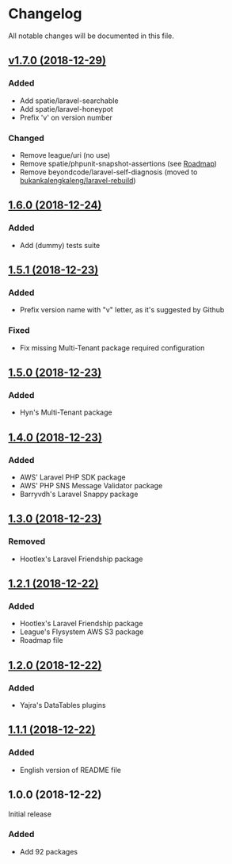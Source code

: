 # Changelog

All notable changes will be documented in this file.

## [v1.7.0 (2018-12-29)](https://github.com/bukankalengkaleng/laravel-packages/compare/1.6.0...v1.7.0)

### Added

- Add spatie/laravel-searchable
- Add spatie/laravel-honeypot
- Prefix 'v' on version number

### Changed

- Remove league/uri (no use)
- Remove spatie/phpunit-snapshot-assertions (see [Roadmap](https://github.com/bukankalengkaleng/laravel-packages/blob/master/ROADMAP.md))
- Remove beyondcode/laravel-self-diagnosis (moved to [bukankalengkaleng/laravel-rebuild](https://github.com/bukankalengkaleng/laravel-rebuild))

## [1.6.0 (2018-12-24)](https://github.com/bukankalengkaleng/laravel-packages/compare/1.5.1...1.6.0)

### Added

- Add (dummy) tests suite

## [1.5.1 (2018-12-23)](https://github.com/bukankalengkaleng/laravel-packages/compare/1.5.0...1.5.1)

### Added

- Prefix version name with "v" letter, as it's suggested by Github

### Fixed

- Fix missing Multi-Tenant package required configuration

## [1.5.0 (2018-12-23)](https://github.com/bukankalengkaleng/laravel-packages/compare/1.4.0...1.5.0)

### Added

- Hyn's Multi-Tenant package

## [1.4.0 (2018-12-23)](https://github.com/bukankalengkaleng/laravel-packages/compare/1.3.0...1.4.0)

### Added

- AWS' Laravel PHP SDK package
- AWS' PHP SNS Message Validator package
- Barryvdh's Laravel Snappy package

## [1.3.0 (2018-12-23)](https://github.com/bukankalengkaleng/laravel-packages/compare/1.2.1...1.3.0)

### Removed

- Hootlex's Laravel Friendship package

## [1.2.1 (2018-12-22)](https://github.com/bukankalengkaleng/laravel-packages/compare/1.2.0...1.2.1)

### Added

- Hootlex's Laravel Friendship package
- League's Flysystem AWS S3 package
- Roadmap file

## [1.2.0 (2018-12-22)](https://github.com/bukankalengkaleng/laravel-packages/compare/1.1.1...1.2.0)

### Added

- Yajra's DataTables plugins

## [1.1.1 (2018-12-22)](https://github.com/bukankalengkaleng/laravel-packages/compare/1.0.0...1.1.1)

### Added

- English version of README file


## 1.0.0 (2018-12-22)

Initial release

### Added

- Add 92 packages
